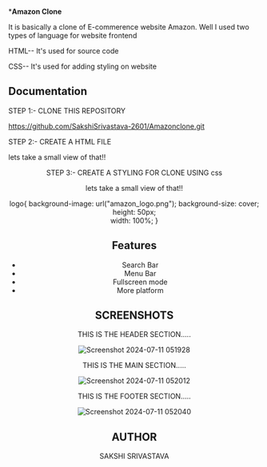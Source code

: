 
*******************Amazon Clone******************

It is basically a clone of E-commerence website Amazon.
Well I used two types of language for website frontend

HTML-- It's used for source code

CSS-- It's used for adding styling on website




## Documentation

STEP 1:-
CLONE THIS REPOSITORY

 https://github.com/SakshiSrivastava-2601/Amazonclone.git

 STEP 2:- CREATE A HTML FILE

 lets take a small view of that!!

 <!DOCTYPE html>
<html lang="en">
<head>
    <meta charset="UTF-8">
    <meta name="viewport" content="width=device-width, initial-scale=1.0">
    <link rel="stylesheet" href="https://cdnjs.cloudflare.com/ajax/libs/font-awesome/6.5.2/css/all.min.css" integrity="sha512-SnH5WK+bZxgPHs44uWIX+LLJAJ9/2PkPKZ5QiAj6Ta86w+fsb2TkcmfRyVX3pBnMFcV7oQPJkl9QevSCWr3W6A==" crossorigin="anonymous" referrerpolicy="no-referrer" />
    <link rel="stylesheet" href="style.css">
    <title>Amazon</title>
</head>
<body>
    <header>
    <div class="navbar">
        <div class="nav-logo border">
        <div class="logo"></div>
    </div>


STEP 3:- CREATE A STYLING FOR CLONE USING css

lets take a small view of that!!

logo{
    background-image: url("amazon_logo.png");
    background-size: cover;
    height: 50px;   
    width: 100%;
}





## Features

- Search Bar
- Menu Bar
- Fullscreen mode
- More platform



## SCREENSHOTS

THIS IS THE HEADER SECTION.....

![Screenshot 2024-07-11 051928](https://github.com/SakshiSrivastava-2601/Amazonclone/assets/141807372/d7ccc012-6653-4c86-93c6-61ca0600c9f4)





THIS IS THE MAIN SECTION.....

![Screenshot 2024-07-11 052012](https://github.com/SakshiSrivastava-2601/Amazonclone/assets/141807372/62d730b1-bc76-4874-9a7f-3a7c50b634cc)





THIS IS THE FOOTER SECTION.....

![Screenshot 2024-07-11 052040](https://github.com/SakshiSrivastava-2601/Amazonclone/assets/141807372/1df323c0-218a-4a36-aa11-ccc65f506a0a)



## AUTHOR

SAKSHI SRIVASTAVA
